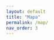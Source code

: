 ```yaml
---
layout: default
title: "Mapa"
permalink: /map/
nav_order: 3
---
```


<div id="map" class="map"></div>

<script>
document.addEventListener('DOMContentLoaded', function () {
  const cases = [
    {% for c in site.cases %}
    {
      title: {{ c.title | jsonify }},
      country: {{ c.pais | jsonify }},
      url: {{ c.url | relative_url | jsonify }},
      lat: {{ c.lat | default: 'null' }},
      lng: {{ c.lng | default: 'null' }}
    }{% unless forloop.last %},{% endunless %}
    {% endfor %}
  ];

  const map = L.map('map', { worldCopyJump: true, scrollWheelZoom: false })
               .setView([20, 0], 2);

  L.tileLayer('https://{s}.tile.openstreetmap.org/{z}/{x}/{y}.png', {
    attribution: '© OpenStreetMap'
  }).addTo(map);

  cases
    .filter(c => typeof c.lat === 'number' && typeof c.lng === 'number')
    .forEach(c => {
      L.marker([c.lat, c.lng]).addTo(map)
        .bindPopup(`<a href="${c.url}">${c.title}</a><br>${c.country}`);
    });
});
</script>
